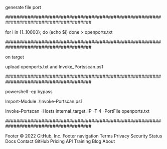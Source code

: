 generate file port

#######################################################################################

for i in {1..10000}; do (echo $i) done > openports.txt

#######################################################################################

on target

upload openports.txt and Invoke_Portsscan.ps1

#######################################################################################

powershell -ep bypass

Import-Module .\Invoke-Portscan.ps1

Invoke-Portscan -Hosts internal_target_IP -T 4 -PortFile openports.txt

#######################################################################################

Footer
© 2022 GitHub, Inc.
Footer navigation
Terms
Privacy
Security
Status
Docs
Contact GitHub
Pricing
API
Training
Blog
About